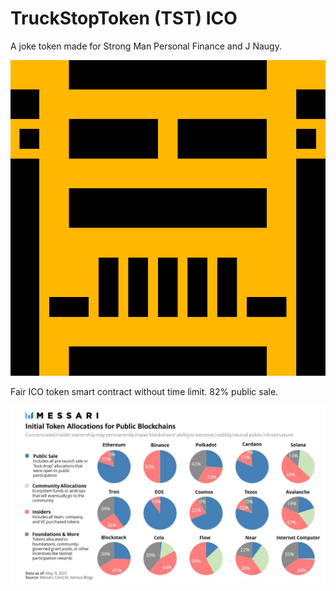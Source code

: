 # TruckStopToken (TST) ICO

A joke token made for Strong Man Personal Finance and J Naugy.

<img src="https://github.com/MarcusWentz/TruckStopTokenICO/blob/main/images/HIGH_RES.png" alt="ICO"/>

Fair ICO token smart contract without time limit. 82% public sale. 

<img src="https://github.com/MarcusWentz/TruckStopTokenICO/blob/main/images/FAIR_ICO_80_PERCENT.jpg" alt="ICO"/>
